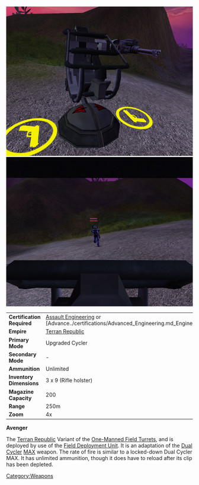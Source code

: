 ![](../images/Avenger.jpg "fig:Avenger.jpg")
![](../images/AvengerInside.jpg "fig:AvengerInside.jpg")

|                            |                                                                                                  |
| -------------------------- | ------------------------------------------------------------------------------------------------ |
| **Certification Required** | [Assault Engineering](certifications/Assault_Engineering.md) or [Advance../certifications/Advanced_Engineering.md_Engineering.md) |
| **Empire**                 | [Terran Republic](../etc/Terran_Republic.md)                                                            |
| **Primary Mode**           | Upgraded Cycler                                                                                  |
| **Secondary Mode**         | \-                                                                                               |
| **Ammunition**             | Unlimited                                                                                        |
| **Inventory Dimensions**   | 3 x 9 (Rifle holster)                                                                            |
| **Magazine Capacity**      | 200                                                                                              |
| **Range**                  | 250m                                                                                             |
| **Zoom**                   | 4x                                                                                               |

**Avenger**

The [Terran Republic](../etc/Terran_Republic.md) Variant of the
[One-Manned Field Turrets](One-Manned_Field_Turret.md), and is
deployed by use of the [Field Deployment
Unit](Field_Deployment_Unit.md). It is an adaptation of the
[Dual Cycler](../items/Dual-Cycler.md) [MAX](../items/Mechanized_Assault_Exo-Suit.md) weapon. The
rate of fire is similar to a locked-down Dual Cycler MAX. It has
unlimited ammunition, though it does have to reload after its clip has
been depleted.

[Category:Weapons](../Category:Weapons.md)
